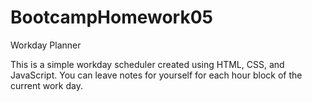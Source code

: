 # BootcampHomework05

Workday Planner

This is a simple workday scheduler created using HTML, CSS, and JavaScript. You can leave notes for yourself for each hour block of the current work day.
